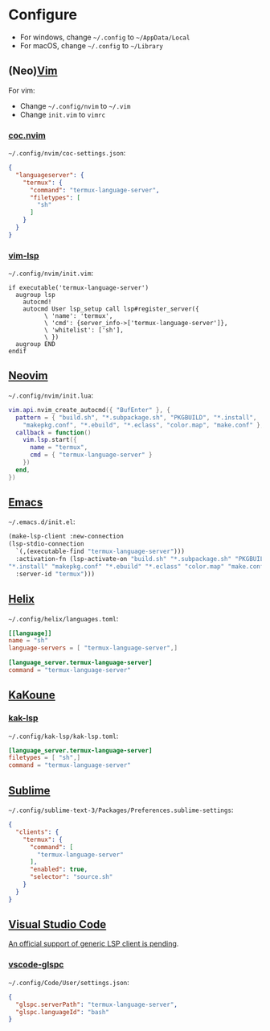 # Configure

- For windows, change `~/.config` to `~/AppData/Local`
- For macOS, change `~/.config` to `~/Library`

## (Neo)[Vim](https://www.vim.org)

For vim:

- Change `~/.config/nvim` to `~/.vim`
- Change `init.vim` to `vimrc`

### [coc.nvim](https://github.com/neoclide/coc.nvim)

`~/.config/nvim/coc-settings.json`:

```json
{
  "languageserver": {
    "termux": {
      "command": "termux-language-server",
      "filetypes": [
        "sh"
      ]
    }
  }
}
```

### [vim-lsp](https://github.com/prabirshrestha/vim-lsp)

`~/.config/nvim/init.vim`:

```vim
if executable('termux-language-server')
  augroup lsp
    autocmd!
    autocmd User lsp_setup call lsp#register_server({
          \ 'name': 'termux',
          \ 'cmd': {server_info->['termux-language-server']},
          \ 'whitelist': ['sh'],
          \ })
  augroup END
endif
```

## [Neovim](https://neovim.io)

`~/.config/nvim/init.lua`:

```lua
vim.api.nvim_create_autocmd({ "BufEnter" }, {
  pattern = { "build.sh", "*.subpackage.sh", "PKGBUILD", "*.install",
    "makepkg.conf", "*.ebuild", "*.eclass", "color.map", "make.conf" },
  callback = function()
    vim.lsp.start({
      name = "termux",
      cmd = { "termux-language-server" }
    })
  end,
})
```

## [Emacs](https://www.gnu.org/software/emacs)

`~/.emacs.d/init.el`:

```lisp
(make-lsp-client :new-connection
(lsp-stdio-connection
  `(,(executable-find "termux-language-server")))
  :activation-fn (lsp-activate-on "build.sh" "*.subpackage.sh" "PKGBUILD"
"*.install" "makepkg.conf" "*.ebuild" "*.eclass" "color.map" "make.conf")
  :server-id "termux")))
```

## [Helix](https://helix-editor.com/)

`~/.config/helix/languages.toml`:

```toml
[[language]]
name = "sh"
language-servers = [ "termux-language-server",]

[language_server.termux-language-server]
command = "termux-language-server"
```

## [KaKoune](https://kakoune.org/)

### [kak-lsp](https://github.com/kak-lsp/kak-lsp)

`~/.config/kak-lsp/kak-lsp.toml`:

```toml
[language_server.termux-language-server]
filetypes = [ "sh",]
command = "termux-language-server"
```

## [Sublime](https://www.sublimetext.com)

`~/.config/sublime-text-3/Packages/Preferences.sublime-settings`:

```json
{
  "clients": {
    "termux": {
      "command": [
        "termux-language-server"
      ],
      "enabled": true,
      "selector": "source.sh"
    }
  }
}
```

## [Visual Studio Code](https://code.visualstudio.com/)

[An official support of generic LSP client is pending](https://github.com/microsoft/vscode/issues/137885).

### [vscode-glspc](https://gitlab.com/ruilvo/vscode-glspc)

`~/.config/Code/User/settings.json`:

```json
{
  "glspc.serverPath": "termux-language-server",
  "glspc.languageId": "bash"
}
```
